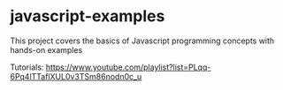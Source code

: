 # javascript-examples

This project covers the basics of Javascript programming concepts with hands-on examples


Tutorials: 
https://www.youtube.com/playlist?list=PLqq-6Pq4lTTaflXUL0v3TSm86nodn0c_u

